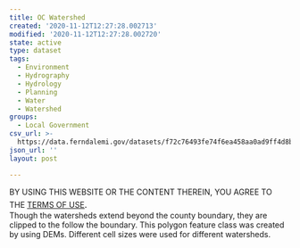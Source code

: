 ```yaml
---
title: OC Watershed
created: '2020-11-12T12:27:28.002713'
modified: '2020-11-12T12:27:28.002720'
state: active
type: dataset
tags:
  - Environment
  - Hydrography
  - Hydrology
  - Planning
  - Water
  - Watershed
groups:
  - Local Government
csv_url: >-
  https://data.ferndalemi.gov/datasets/f72c76493fe74f6ea458aa0ad9ff4d8b_4.csv?outSR=%7B%22latestWkid%22%3A3857%2C%22wkid%22%3A102100%7D
json_url: ''
layout: post

---
```

BY USING THIS WEBSITE OR THE CONTENT THEREIN, YOU AGREE TO THE <u><a href='https://www.oakgov.com/open-data-terms'>TERMS OF USE</a></u><span style='font-family: &quot;Avenir Next W01&quot;, &quot;Avenir Next W00&quot;, &quot;Avenir Next&quot;, Avenir, &quot;Helvetica Neue&quot;, Helvetica, Arial, sans-serif; font-size: 17px;'>. </span><span style='font-family: &quot;Avenir Next W01&quot;, &quot;Avenir Next W00&quot;, &quot;Avenir Next&quot;, Avenir, &quot;Helvetica Neue&quot;, Helvetica, Arial, sans-serif; font-size: 17px;'> <br /></span>Though the watersheds extend beyond the county boundary, they are clipped to the follow the boundary. This polygon feature class was created by using DEMs. Different cell sizes were used for different watersheds.
